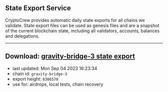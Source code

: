 ## State Export Service
CryptoCrew provides automatic daily state exports for all chains we validate. State export files can be used as genesis files and are a snapshot of the current blockchain state, including all validators, accounts, balances and delegations.

---
**Download: [gravity-bridge-3 state export](https://dl.ccvalidators.com/SERVICE/gravitybridge/gravity-bridge-3_export_8306570.json)**
---

- last updated: Mon Sep 04 2023 16:23:34
- chain id: `gravity-bridge-3`
- export height: `8306570`
- use for: airdrops, local tests, chain recovery
